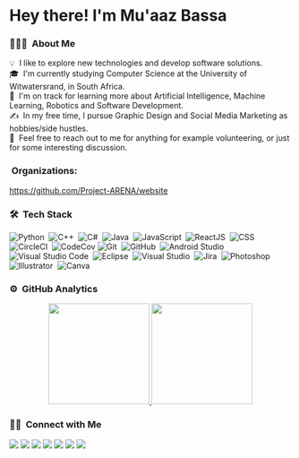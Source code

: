 # Hey there! I'm Mu'aaz Bassa

### 👨🏻‍💻 &nbsp;About Me

💡 &nbsp;I like to explore new technologies and develop software solutions.\
🎓 &nbsp;I'm currently studying Computer Science at the University of Witwatersrand, in South Africa.\
🌱 &nbsp;I'm on track for learning more about Artificial Intelligence, Machine Learning, Robotics and Software Development.\
✍️ &nbsp;In my free time, I pursue Graphic Design and Social Media Marketing as hobbies/side hustles.\
💬 &nbsp;Feel free to reach out to me for anything for example volunteering, or just for some interesting discussion.

<!---
✉️ &nbsp;You can shoot me an email at muaazbassa@gmail.com! I'll try to respond as soon as I can.\
--->


### &nbsp;Organizations:
https://github.com/Project-ARENA/website

### 🛠 &nbsp;Tech Stack

![Python](https://img.shields.io/badge/-Python-05122A?style=flat&logo=python)&nbsp;
![C++](https://img.shields.io/badge/-C++-05122A?style=flat&logo=C%2B%2B&logoColor=00599C)&nbsp;
![C#](https://img.shields.io/badge/c%23-05122A?style=flat&logo=C-Sharp&logoColor=9b4993)&nbsp;
![Java](https://img.shields.io/badge/-Java-05122A?style=flat&logo=Java&logoColor=FFA518)&nbsp;
![JavaScript](https://img.shields.io/badge/-JavaScript-05122A?style=flat&logo=javascript)&nbsp;
![ReactJS](https://img.shields.io/badge/-ReactJs-61DAFB?style=flat&logo=ReactJS)&nbsp;
![CSS](https://img.shields.io/badge/-CSS-05122A?style=flat&logo=CSS3&logoColor=1572B6)&nbsp;
![CircleCI](https://img.shields.io/badge/circle%20ci-%23161616.svg?style=flat&logo=circleci&logoColor=white)&nbsp;
![CodeCov](https://img.shields.io/badge/codecov-%23ff0077.svg?style=flat&logo=codecov&logoColor=white)
![Git](https://img.shields.io/badge/-Git-05122A?style=flat&logo=git)&nbsp;
![GitHub](https://img.shields.io/badge/-GitHub-05122A?style=flat&logo=github)&nbsp;
![Android Studio](https://img.shields.io/badge/Android%20Studio-05122A?style=flat&logo=AndroidStudio&logoColor=3DDC84)&nbsp;
![Visual Studio Code](https://img.shields.io/badge/-Visual%20Studio%20Code-05122A?style=flat&logo=visual-studio-code&logoColor=007ACC)&nbsp;
![Eclipse](https://img.shields.io/badge/-Eclipse-05122A?style=flat&logo=eclipse-ide&logoColor=2C2255)&nbsp;
![Visual Studio](https://img.shields.io/badge/Visual%20Studio-05122A?style=flat&logo=visual-studio&logoColor=854cc7)&nbsp;
![Jira](https://img.shields.io/badge/jira-%230A0FFF.svg?style=flat&logo=jira&logoColor=white)&nbsp;
![Photoshop](https://img.shields.io/badge/-Photoshop-05122A?style=flat&logo=adobe-photoshop)&nbsp;
![Illustrator](https://img.shields.io/badge/-Illustrator-05122A?style=flat&logo=adobe-illustrator)&nbsp;
![Canva](https://img.shields.io/badge/Canva-%2300C4CC.svg?style=flat&logo=Canva&logoColor=white)&nbsp;


<!---
![Python](https://img.shields.io/badge/-Python-05122A?style=flat&logo=python)&nbsp;
![JavaScript](https://img.shields.io/badge/-JavaScript-05122A?style=flat&logo=javascript)&nbsp;
![Java](https://img.shields.io/badge/-Java-05122A?style=flat&logo=Java&logoColor=FFA518)&nbsp;
![C](https://img.shields.io/badge/-C-05122A?style=flat&logo=C&logoColor=A8B9CC)&nbsp;
![C++](https://img.shields.io/badge/-C++-05122A?style=flat&logo=C%2B%2B&logoColor=00599C)&nbsp;
![R (Statistics)](https://img.shields.io/badge/-R-05122A?style=flat&logo=R&logoColor=276DC3)\
![React](https://img.shields.io/badge/-React-05122A?style=flat&logo=react)&nbsp;
![Node.js](https://img.shields.io/badge/-Node.js-05122A?style=flat&logo=node.js)&nbsp;
![Django](https://img.shields.io/badge/-Django-05122A?style=flat&logo=django&logoColor=092E20)&nbsp;
![Flask](https://img.shields.io/badge/-Flask-05122A?style=flat&logo=flask)&nbsp;
![Bootstrap](https://img.shields.io/badge/-Bootstrap-05122A?style=flat&logo=bootstrap&logoColor=563D7C)\
![HTML](https://img.shields.io/badge/-HTML-05122A?style=flat&logo=HTML5)&nbsp;
![CSS](https://img.shields.io/badge/-CSS-05122A?style=flat&logo=CSS3&logoColor=1572B6)&nbsp;
![Git](https://img.shields.io/badge/-Git-05122A?style=flat&logo=git)&nbsp;
![GitHub](https://img.shields.io/badge/-GitHub-05122A?style=flat&logo=github)&nbsp;
![Markdown](https://img.shields.io/badge/-Markdown-05122A?style=flat&logo=markdown)\
![Visual Studio Code](https://img.shields.io/badge/-Visual%20Studio%20Code-05122A?style=flat&logo=visual-studio-code&logoColor=007ACC)&nbsp;
![RStudio](https://img.shields.io/badge/-RStudio-05122A?style=flat&logo=rstudio)&nbsp;
![Eclipse](https://img.shields.io/badge/-Eclipse-05122A?style=flat&logo=eclipse-ide&logoColor=2C2255)\
![Illustrator](https://img.shields.io/badge/-Illustrator-05122A?style=flat&logo=adobe-illustrator)&nbsp;
![Photoshop](https://img.shields.io/badge/-Photoshop-05122A?style=flat&logo=adobe-photoshop)&nbsp;
![InDesign](https://img.shields.io/badge/-InDesign-05122A?style=flat&logo=adobe-indesign)
--->

<!---
LINK: https://github.com/Ileriayo/markdown-badges
![Python](https://img.shields.io/badge/python-3670A0?style=for-the-badge&logo=python&logoColor=ffdd54)&nbsp;
![C++](https://img.shields.io/badge/c++-%2300599C.svg?style=for-the-badge&logo=c%2B%2B&logoColor=white)&nbsp;
![C#](https://img.shields.io/badge/c%23-%23239120.svg?style=for-the-badge&logo=c-sharp&logoColor=white)&nbsp;
![Java](https://img.shields.io/badge/java-%23ED8B00.svg?style=for-the-badge&logo=java&logoColor=white)&nbsp;
![Android Studio](https://img.shields.io/badge/Android%20Studio-3DDC84.svg?style=for-the-badge&logo=android-studio&logoColor=white)&nbsp;
![Visual Studio Code](https://img.shields.io/badge/Visual%20Studio%20Code-0078d7.svg?style=for-the-badge&logo=visual-studio-code&logoColor=white)&nbsp;
![Visual Studio](https://img.shields.io/badge/Visual%20Studio-5C2D91.svg?style=for-the-badge&logo=visual-studio&logoColor=white)&nbsp;
![Adobe Illustrator](https://img.shields.io/badge/adobe%20illustrator-%23FF9A00.svg?style=for-the-badge&logo=adobe%20illustrator&logoColor=white)&nbsp;
![Adobe Photoshop](https://img.shields.io/badge/adobe%20photoshop-%2331A8FF.svg?style=for-the-badge&logo=adobe%20photoshop&logoColor=white)&nbsp;
--->



### ⚙️ &nbsp;GitHub Analytics

<p align="center">
<a href="https://github.com/muaazbassa">
  <img height="180em" src="https://github-readme-stats-eight-theta.vercel.app/api?username=muaazbassa&show_icons=true&theme=algolia&include_all_commits=true&count_private=true"/>
  <img height="180em" src="https://github-readme-stats-eight-theta.vercel.app/api/top-langs/?username=muaazbassa&layout=compact&langs_count=8&theme=algolia"/>
</a>
</p>


<!-- 
<p><img align="left" src="https://github-readme-stats.vercel.app/api/top-langs?username=muaazbassa&show_icons=true&theme=dark&locale=en&layout=compact" alt="muaazbassa" /></p>

<p>&nbsp;<img align="center" src="https://github-readme-stats.vercel.app/api?username=muaazbassa&show_icons=true&theme=dark&locale=en" alt="muaazbassa" /></p>

<p><img align="center" src="https://github-readme-streak-stats.herokuapp.com/?user=muaazbassa&theme=dark" alt="muaazbassa" /></p> -->


### 🤝🏻 &nbsp;Connect with Me

<p align="center">
<!---
<a href="https://www.muaazbassa.com"><img src="https://img.shields.io/badge/-muaazbassa.com-3423A6?style=flat&logo=Google-Chrome&logoColor=white"/></a>
<a href="mailto:EMAILADDRESS"><img src="https://img.shields.io/badge/-EMAILADDRESS-D14836?style=flat&logo=Gmail&logoColor=white"/></a>
--->

<a href="https://www.linkedin.com/in/muaazbassa/"><img src="https://img.shields.io/badge/-Mu'aaz%20Bassa-0077B5?style=flat&logo=Linkedin&logoColor=white"/></a>
<a href="https://twitter.com/muaazbassa"><img src="https://img.shields.io/badge/-@muaazbassa-00acee?style=flat&logo=Twitter&logoColor=white"/></a>
<a href="https://instagram.com/muaazbassa"><img src="https://img.shields.io/badge/-@muaazbassa_-E4405F?style=flat&logo=Instagram&logoColor=white"/></a>
<a href="http://live.xbox.com/Profile?Gamertag=<muaazbassa20>"><img src="https://img.shields.io/badge/-@muaazbassa20-107C10?style=flat&logo=Xbox&logoColor=white"/></a>
<a href="https://steamcommunity.com/id/muaazbassa"><img src="https://img.shields.io/badge/-@muaazbassa-000000?style=flat&logo=Steam&logoColor=white"/></a>
<a href="https://www.facebook.com/muaaz.bassa.7"><img src="https://img.shields.io/badge/-@muaazbassa-1877F2?style=flat&logo=Facebook&logoColor=white"/></a>
<a href="https://www.behance.net/muaazbassa"><img src="https://img.shields.io/badge/-@muaazbassa-1769FF?style=flat&logo=Behance&logoColor=white"/></a>


</p>


<!---
muaazbassa/muaazbassa is a ✨ special ✨ repository because its `README.md` (this file) appears on your GitHub profile.
You can click the Preview link to take a look at your changes.

- 👋 Hi, I’m Mu'aaz Bassa a Computer Science student
- 👀 I’m interested in Artificial Intelligence and Machine Learning
- 🌱 I’m currently studying at the University of Witwatersrand
- 💞️ I’m looking to collaborate on any projects
- 📫 How to reach me: [Twitter](https://twitter.com/muaazbassa)


--->
